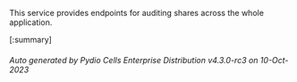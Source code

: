 






This service provides endpoints for auditing shares across the whole application.

[:summary]

###### Auto generated by Pydio Cells Enterprise Distribution v4.3.0-rc3 on 10-Oct-2023
